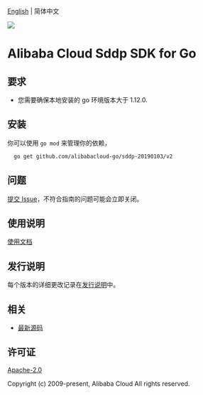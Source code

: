 [English](README.md) | 简体中文

![](https://aliyunsdk-pages.alicdn.com/icons/AlibabaCloud.svg)

# Alibaba Cloud Sddp SDK for Go

## 要求
- 您需要确保本地安装的 go 环境版本大于 1.12.0.

## 安装
你可以使用 `go mod` 来管理你的依赖，
```sh
  go get github.com/alibabacloud-go/sddp-20190103/v2
```

## 问题
[提交 Issue](https://github.com/aliyun/alibabacloud-go-sdk/issues/new)，不符合指南的问题可能会立即关闭。

## 使用说明
[使用文档](https://github.com/aliyun/alibabacloud-go-sdk/blob/master/docs/Usage-CN.md#%E4%BD%BF%E7%94%A8%E7%A4%BA%E4%BE%8B)

## 发行说明
每个版本的详细更改记录在[发行说明](./ChangeLog.txt)中。

## 相关
* [最新源码](https://github.com/aliyun/alibabacloud-go-sdk/)

## 许可证
[Apache-2.0](http://www.apache.org/licenses/LICENSE-2.0)

Copyright (c) 2009-present, Alibaba Cloud All rights reserved.
